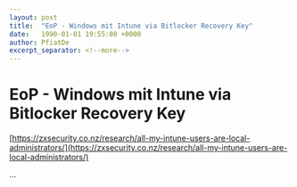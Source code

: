 ```yaml
---
layout: post
title:  "EoP - Windows mit Intune via Bitlocker Recovery Key"
date:   1990-01-01 19:55:00 +0000
author: PfiatDe
excerpt_separator: <!--more-->
---
```


# EoP - Windows mit Intune via Bitlocker Recovery Key
[https://zxsecurity.co.nz/research/all-my-intune-users-are-local-administrators/](https://zxsecurity.co.nz/research/all-my-intune-users-are-local-administrators/)

...
<!--more-->
